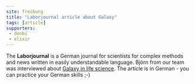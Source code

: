 ```yaml
---
site: freiburg
title: "Laborjournal article about Galaxy"
tags: [article]
supporters:
 - denbi
 - elixir
---
```


The **Laborjournal** is a German journal for scientists for complex methods and news written in easily understandable language. Björn from our team was interviewed about [Galaxy in life science](http://www.laborjournal-archiv.de/epaper/LJ_19_12/50/index.html). The article is in German - you can practice your German skills ;-)
